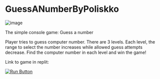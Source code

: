 # GuessANumberByPoliskko

![image](https://user-images.githubusercontent.com/119063181/215555819-5e0bd38a-caef-4df5-82b0-efb680475a1b.png)


The simple console game: Guess a number

Player tries to guess computer number. There are 3 levels. Each level, the range to select the number increases while allowed guess attempts decrease. Find the computer number in each level and win the game!


Link to game in replit:


[<image src="https://user-images.githubusercontent.com/119063181/215555050-e8b4089f-3817-43f4-9e37-7679452dca60.png" alt="Run Button"/>](https://replit.com/@polishko/GuessANumberByPolishko#main.py)


